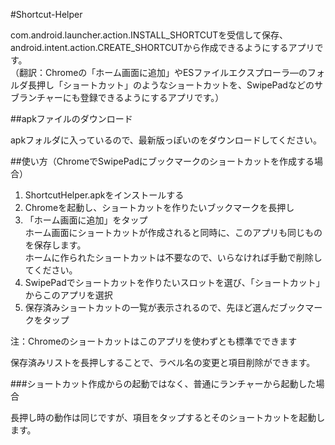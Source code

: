 #Shortcut-Helper

<p>com.android.launcher.action.INSTALL_SHORTCUTを受信して保存、android.intent.action.CREATE_SHORTCUTから作成できるようにするアプリです。<br />
（翻訳：Chromeの「ホーム画面に追加」やESファイルエクスプローラ―のフォルダ長押し「ショートカット」のようなショートカットを、SwipePadなどのサブランチャーにも登録できるようにするアプリです。）</p>

##apkファイルのダウンロード

<p>apkフォルダに入っているので、最新版っぽいのをダウンロードしてください。</p>

##使い方（ChromeでSwipePadにブックマークのショートカットを作成する場合）


1. ShortcutHelper.apkをインストールする
2. Chromeを起動し、ショートカットを作りたいブックマークを長押し
3. 「ホーム画面に追加」をタップ<br />ホーム画面にショートカットが作成されると同時に、このアプリも同じものを保存します。<br />ホームに作られたショートカットは不要なので、いらなければ手動で削除してください。
4. SwipePadでショートカットを作りたいスロットを選び、「ショートカット」からこのアプリを選択
5. 保存済みショートカットの一覧が表示されるので、先ほど選んだブックマークをタップ

<p>注：Chromeのショートカットはこのアプリを使わずとも標準でできます</p>

<p>保存済みリストを長押しすることで、ラベル名の変更と項目削除ができます。</p>

###ショートカット作成からの起動ではなく、普通にランチャーから起動した場合
<p>長押し時の動作は同じですが、項目をタップするとそのショートカットを起動します。</p>
